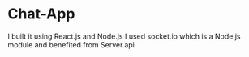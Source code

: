 # Chat-App
I built it using React.js and Node.js
I used socket.io which is a Node.js module and benefited from Server.api
